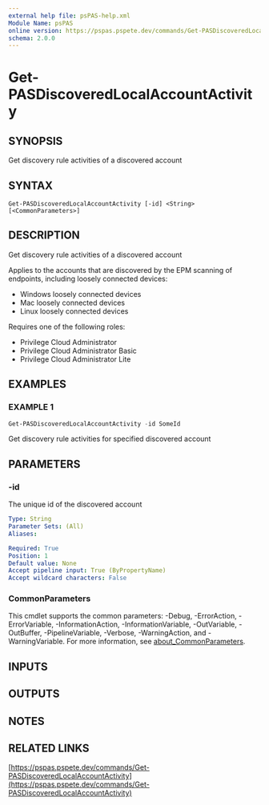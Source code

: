 ```yaml
---
external help file: psPAS-help.xml
Module Name: psPAS
online version: https://pspas.pspete.dev/commands/Get-PASDiscoveredLocalAccountActivity
schema: 2.0.0
---
```


# Get-PASDiscoveredLocalAccountActivity

## SYNOPSIS
Get discovery rule activities of a discovered account

## SYNTAX

```
Get-PASDiscoveredLocalAccountActivity [-id] <String> [<CommonParameters>]
```

## DESCRIPTION
Get discovery rule activities of a discovered account

Applies to the accounts that are discovered by the EPM scanning of endpoints, including loosely connected devices:
- Windows loosely connected devices
- Mac loosely connected devices
- Linux loosely connected devices

Requires one of the following roles:
- Privilege Cloud Administrator
- Privilege Cloud Administrator Basic
- Privilege Cloud Administrator Lite

## EXAMPLES

### EXAMPLE 1
```powershell
Get-PASDiscoveredLocalAccountActivity -id SomeId
```

Get discovery rule activities for specified discovered account

## PARAMETERS

### -id
The unique id of the discovered account

```yaml
Type: String
Parameter Sets: (All)
Aliases:

Required: True
Position: 1
Default value: None
Accept pipeline input: True (ByPropertyName)
Accept wildcard characters: False
```

### CommonParameters
This cmdlet supports the common parameters: -Debug, -ErrorAction, -ErrorVariable, -InformationAction, -InformationVariable, -OutVariable, -OutBuffer, -PipelineVariable, -Verbose, -WarningAction, and -WarningVariable. For more information, see [about_CommonParameters](http://go.microsoft.com/fwlink/?LinkID=113216).

## INPUTS

## OUTPUTS

## NOTES

## RELATED LINKS

[https://pspas.pspete.dev/commands/Get-PASDiscoveredLocalAccountActivity](https://pspas.pspete.dev/commands/Get-PASDiscoveredLocalAccountActivity)

